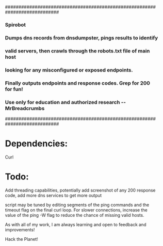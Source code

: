 ############################################################################
###                               Spirobot                               ###
###    Dumps dns records from dnsdumpster, pings results to identify     ###
### valid servers, then crawls through the robots.txt file of main host  ###
###      looking for any misconfigured or exposed endpoints.             ###
### Finally outputs endpoints and response codes. Grep for 200 for fun!  ###
###    Use only for education and authorized research -- MrBreadcrumbs   ###
############################################################################

# Dependencies: 

Curl

# Todo: 

Add threading capabilities, potentially add screenshot of any 200 response code, 
add more dns services to get more output

script may be tuned by editing segments of the ping commands and the timeout flag on the final
curl loop. For slower connections, increase the value of the ping -W flag to reduce the chance
of missing valid hosts.

As with all of my work, I am always learning and open to feedback and improvements!

Hack the Planet!
